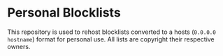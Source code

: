 # Personal Blocklists

This repository is used to rehost blocklists converted to a hosts (`0.0.0.0 hostname`) format for personal use. All lists are copyright their respective owners.
